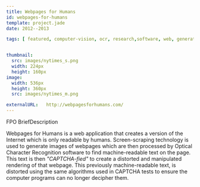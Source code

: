 ```yaml
---
title: Webpages for Humans
id: webpages-for-humans
template: project.jade
date: 2012--2013

tags: [ featured, computer-vision, ocr, research,software, web, generative, exhibited, privacy ]


thumbnail:
  src: images/nytimes_s.png
  width: 224px
  height: 160px
image:
  width: 536px
  height: 360px
  src: images/nytimes_m.png

externalURL:   http://webpagesforhumans.com/
---
```


FPO BriefDescription

Webpages for Humans is a web application that creates a version of the Internet which is only readable by humans. Screen-scraping technology is used to generate images of webpages which are then processed by Optical Character Recognition software to find machine-readable text on the page. This text is then _*"CAPTCHA-fied"*_ to create a distorted and manipulated rendering of that webpage. This previously machine-readable text, is distorted using the same algorithms used in CAPTCHA tests to ensure the computer programs can no longer decipher them.
